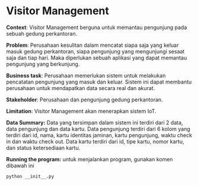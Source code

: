 # Visitor Management

**Context**: Visitor Management berguna untuk memantau pengunjung pada sebuah gedung perkantoran.

**Problem**: Perusahaan kesulitan dalam mencatat siapa saja yang keluar masuk gedung perkantoran, siapa pengunjung yang mengunjungi sesaat saja dan tiap hari. Maka diperlukan sebuah aplikasi yang dapat memantau pengunjung yang berkunjung.

**Business task**: Perusahaan memerlukan sistem untuk melakukan pencatatan pengunjung yang masuk dan keluar. Sistem ini dapat membantu perusahaan untuk mendapatkan data secara real dan akurat.

**Stakeholder**: Perusahaan dan pengunjung gedung perkantoran.

**Limitation**: Visitor Management akan menerapkan sistem IoT.

**Data Summary:** Data yang tersimpan dalam sistem ini terdiri dari 2 data, data pengunjung dan data kartu. Data pengunjung terdiri dari 6 kolom yang terdiri dari id, nama, kartu identitas jaminan, kartu pengunjung, waktu check in dan waktu check out. Data kartu terdiri dari id, tipe kartu, nomor kartu, dan status ketersediaan kartu.

**Running the program:** untuk menjalankan program, gunakan komen dibawah ini
```cmd
python __init__.py
```
